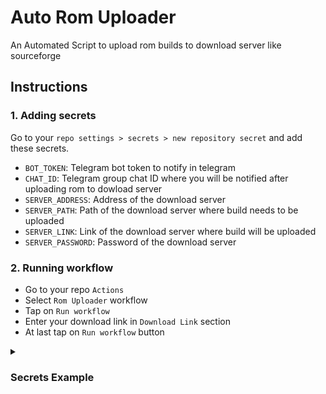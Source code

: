 # Auto Rom Uploader
An Automated Script to upload rom builds to download server like sourceforge

## Instructions
### 1. Adding secrets
Go to your `repo settings > secrets > new repository secret` and add these secrets.
- `BOT_TOKEN`: Telegram bot token to notify in telegram
- `CHAT_ID`: Telegram group chat ID where you will be notified after uploading rom to dowload server
- `SERVER_ADDRESS`: Address of the download server
- `SERVER_PATH`: Path of the download server where build needs to be uploaded
- `SERVER_LINK`:  Link of the download server where build will be uploaded
- `SERVER_PASSWORD`: Password of the download server

### 2. Running workflow
- Go to your repo `Actions`
- Select `Rom Uploader` workflow
- Tap on `Run workflow`
- Enter your download link in `Download Link` section
- At last tap on `Run workflow` button

<details>
  <summary><h3>Secrets Example</h3></summary>

  - `BOT_TOKEN`: 123093634:2gABCbjqwolka5jn95gaklevn
  - `CHAT_ID`: -10012344567
  - `SERVER_ADDRESS`: prajjus@frs.sourceforge.net
  - `SERVER_PATH`: /home/frs/project/prajjus-roms/Project-Elixir-Vince
  - `SERVER_LINK`: https://sourceforge.net/projects/prajjus-roms/files/Project-Elixir-Vince
  - `SERVER_PASSWORD`: MeNoobKEK

</details>

